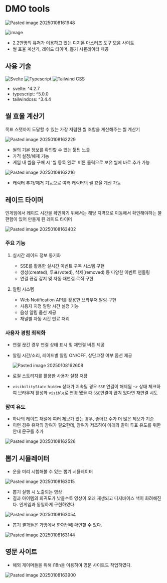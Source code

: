 # DMO tools

![Pasted image 20250108161948](https://github.com/user-attachments/assets/c637232a-37b8-40d3-a67d-c6fc9eb9a023)

![image](https://github.com/user-attachments/assets/f56e8487-aa05-40c6-8695-0f5404d61a9e)
  
- 2.2만명의 유저가 이용하고 있는 디지몬 마스터즈 도구 모음 사이트
- 씰 효율 계산기, 레이드 타이머, 뽑기 시뮬레이터 제공


## 사용 기술

 <p>
  <img src="https://img.shields.io/badge/Svelte-FF3E00?style=flat-square&logo=Svelte&logoColor=white" alt="Svelte"/>
  <img src="https://img.shields.io/badge/Typescript-3178C6?style=flat-square&logo=Typescript&logoColor=white" alt="Typescript"/>
  <img src="https://img.shields.io/badge/Tailwind CSS-06B6D4?style=flat-square&logo=Tailwind CSS&logoColor=white" alt="Tailwind CSS"/>
 </p>

- svelte: ^4.2.7
- typescript: ^5.0.0
- tailwindcss: ^3.4.4

## 씰 효율 계산기

목표 스탯까지 도달할 수 있는 가장 저렴한 씰 조합을 계산해주는 씰 계산기
  
![Pasted image 20250108162229](https://github.com/user-attachments/assets/cb9956cb-6027-4320-9054-cc88a181c268)

- 씰의 기본 정보를 확인할 수 있는 툴팁 노출
- 가격 설정/해제 기능
- 게임 내 씰을 구매 시 '씰 등록 완료' 버튼 클릭으로 보유 씰에 바로 추가 가능

![Pasted image 20250108163216](https://github.com/user-attachments/assets/25a15803-96b1-4d30-9167-891cef07f43a)

- 캐릭터 추가/제거 기능으로 여러 캐릭터의 씰 효율 계산 가능


## 레이드 타이머

인게임에서 레이드 시간을 확인하기 위해서는 해당 지역으로 이동해서 확인해야하는 불편함이 있어 만들게 된 레이드 타이머
  
![Pasted image 20250108163402](https://github.com/user-attachments/assets/7fc82c50-2fca-48de-9284-737f5715effc)

### 주요 기능

1. 실시간 레이드 정보 동기화
	- SSE를 활용한 실시간 이벤트 구독 시스템 구현
	- 생성(created), 투표(voted), 삭제(removed) 등 다양한 이벤트 핸들링
	- 연결 끊김 감지 및 자동 재연결 로직 구현

2. 알림 시스템
	- Web Notification API를 활용한 브라우저 알림 구현
	- 사용자 지정 알람 시간 설정 기능
	- 음성 알림 옵션 제공
	- 채널별 자동 시간 만료 처리

### 사용자 경험 최적화

- 연결 끊긴 경우 연결 상태 표시 및 재연결 버튼 제공
- 알림 시간/소리, 레이드별 알림 ON/OFF, 상단고정 여부 옵션 제공
  
    ![Pasted image 20250108162608](https://github.com/user-attachments/assets/832be63d-9279-4c12-846a-f03df402f34b)
- 로컬 스토리지를 활용한 사용자 설정 저장
- `visibilityState` `hidden` 상태가 지속될 경우 `SSE` 연결이 해제됨 -> 상태 체크하여 브라우저 활성화 `visible`로 변경 됐을 때 `SSE`연결이 끊겨 있다면 재연결 시도

### 참여 유도

- 하나의 레이드 채널에 여러 제보가 있는 경우, 좋아요 수가 더 많은 제보가 기준
- 이런 경우 유저의 참여가 필요한데, 참여가 저조하여 아래와 같이 투표 유도를 위한 안내 문구를 추가
  
![Pasted image 20250108162526](https://github.com/user-attachments/assets/632825c1-60e1-4cb6-9dea-adf22864184e)


## 뽑기 시뮬레이터

- 운을 미리 시험해볼 수 있는 뽑기 시뮬레이터

![Pasted image 20250108163015](https://github.com/user-attachments/assets/f7c97f7b-8ae2-46ef-91d2-a43089f6824b)


- 뽑기 실행 시 노출되는 영상
- 결과 아이템의 희귀도가 낮을수록 영상이 오래 재생되고 디지바이스 색이 화려해진다. 인게임과 동일하게 구현하였다.

![Pasted image 20250108163054](https://github.com/user-attachments/assets/3c0e30dd-8c53-4e37-a101-a0a51f360f26)


- 뽑기 결과들은 가방에서 한꺼번에 확인할 수 있다.

![Pasted image 20250108163144](https://github.com/user-attachments/assets/a404e5ea-f034-4b0a-9422-4ffe33b98637)


## 영문 사이트

- 해외 게이머들을 위해 i18n을 이용하여 영문 사이트도 작업하였다.
  
![Pasted image 20250108163900](https://github.com/user-attachments/assets/466792ca-61d0-46e9-8fcb-8d5ccc7d1772)
